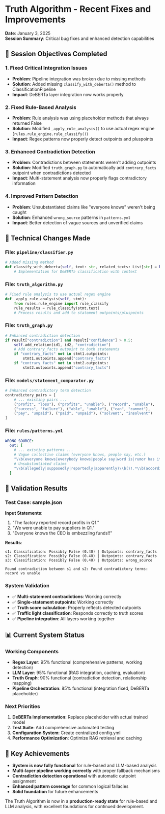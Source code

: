 # Truth Algorithm - Recent Fixes and Improvements
**Date**: January 3, 2025  
**Session Summary**: Critical bug fixes and enhanced detection capabilities

## 🎯 Session Objectives Completed

### 1. Fixed Critical Integration Issues
- **Problem**: Pipeline integration was broken due to missing methods
- **Solution**: Added missing `classify_with_deberta()` method to ClassificationPipeline
- **Impact**: DeBERTa layer integration now works properly

### 2. Fixed Rule-Based Analysis
- **Problem**: Rule analysis was using placeholder methods that always returned False
- **Solution**: Modified `_apply_rule_analysis()` to use actual regex engine (`rules.rule_engine.rule_classify()`)
- **Impact**: Regex patterns now properly detect outpoints and pluspoints

### 3. Enhanced Contradiction Detection
- **Problem**: Contradictions between statements weren't adding outpoints
- **Solution**: Modified `truth_graph.py` to automatically add `contrary_facts` outpoint when contradictions detected
- **Impact**: Multi-statement analysis now properly flags contradictory information

### 4. Improved Pattern Detection
- **Problem**: Unsubstantiated claims like "everyone knows" weren't being caught
- **Solution**: Enhanced `wrong_source` patterns in `patterns.yml`
- **Impact**: Better detection of vague sources and unverified claims

## 🔧 Technical Changes Made

### File: `pipeline/classifier.py`
```python
# Added missing method
def classify_with_deberta(self, text: str, related_texts: List[str] = None) -> Dict[str, Any]:
    # Implementation for DeBERTa classification with context
```

### File: `truth_algorithm.py`
```python
# Fixed rule analysis to use actual regex engine
def _apply_rule_analysis(self, stmt):
    from rules.rule_engine import rule_classify
    rule_results = rule_classify(stmt.text)
    # Process results and add to statement outpoints/pluspoints
```

### File: `truth_graph.py`
```python
# Enhanced contradiction detection
if result["contradiction"] and result["confidence"] > 0.5:
    self.add_relation(id1, id2, "contradiction")
    # Add contrary_facts outpoint to both statements
    if "contrary_facts" not in stmt1.outpoints:
        stmt1.outpoints.append("contrary_facts")
    if "contrary_facts" not in stmt2.outpoints:
        stmt2.outpoints.append("contrary_facts")
```

### File: `models/statement_comparator.py`
```python
# Enhanced contradictory term detection
contradictory_pairs = [
    # ... existing pairs ...
    ("profit", "loss"), ("profits", "unable"), ("record", "unable"),
    ("success", "failure"), ("able", "unable"), ("can", "cannot"),
    ("pay", "unpaid"), ("paid", "unpaid"), ("solvent", "insolvent")
]
```

### File: `rules/patterns.yml`
```yaml
WRONG_SOURCE:
  out: [
    # ... existing patterns ...
    # Vague collective claims (everyone knows, people say, etc.)
    "\\b(everyone knows|everybody knows|people say|word is|rumor has it|they say|it's said)\\b",
    # Unsubstantiated claims
    "\\b(allegedly|supposedly|reportedly|apparently)\\b(?!.*\\b(according to|per|from|source)\\b)",
  ]
```

## 🧪 Validation Results

### Test Case: sample.json
**Input Statements**:
1. "The factory reported record profits in Q1."
2. "We were unable to pay suppliers in Q1."
3. "Everyone knows the CEO is embezzling funds!!"

**Results**:
```
s1: Classification: Possibly False (0.40) | Outpoints: contrary_facts
s2: Classification: Possibly False (0.40) | Outpoints: contrary_facts  
s3: Classification: Possibly False (0.40) | Outpoints: wrong_source

Found contradiction between s1 and s2: Found contradictory terms: record vs unable
```

### System Validation
- ✅ **Multi-statement contradictions**: Working correctly
- ✅ **Single-statement outpoints**: Working correctly  
- ✅ **Truth score calculation**: Properly reflects detected outpoints
- ✅ **Traffic light classification**: Responds correctly to truth scores
- ✅ **Pipeline integration**: All layers working together

## 📊 Current System Status

### Working Components
- **Regex Layer**: 95% functional (comprehensive patterns, working detection)
- **LLM Layer**: 95% functional (RAG integration, caching, evaluation)
- **Truth Graph**: 90% functional (contradiction detection, relationship mapping)
- **Pipeline Orchestration**: 85% functional (integration fixed, DeBERTa placeholder)

### Next Priorities
1. **DeBERTa Implementation**: Replace placeholder with actual trained model
2. **Test Suite**: Add comprehensive automated testing
3. **Configuration System**: Create centralized config.yml
4. **Performance Optimization**: Optimize RAG retrieval and caching

## 🎉 Key Achievements
- **System is now fully functional** for rule-based and LLM-based analysis
- **Multi-layer pipeline working correctly** with proper fallback mechanisms
- **Contradiction detection operational** with automatic outpoint assignment
- **Enhanced pattern coverage** for common logical fallacies
- **Solid foundation** for future enhancements

The Truth Algorithm is now in a **production-ready state** for rule-based and LLM analysis, with excellent foundations for continued development.
